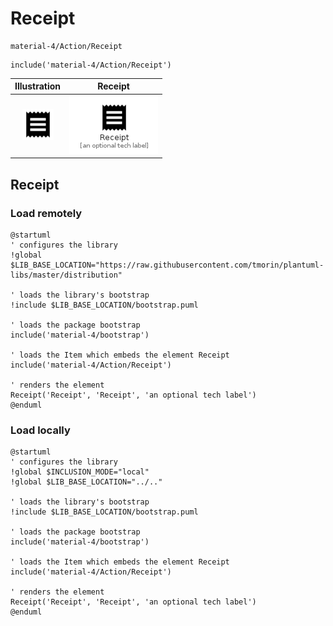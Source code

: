 # Receipt


```text
material-4/Action/Receipt
```

```text
include('material-4/Action/Receipt')
```



| Illustration | Receipt |
| :---: | :---: |
| ![illustration for Illustration](../../material-4/Action/Receipt.png) | ![illustration for Receipt](../../material-4/Action/Receipt.Local.png) |




## Receipt

### Load remotely
```plantuml
@startuml
' configures the library
!global $LIB_BASE_LOCATION="https://raw.githubusercontent.com/tmorin/plantuml-libs/master/distribution"

' loads the library's bootstrap
!include $LIB_BASE_LOCATION/bootstrap.puml

' loads the package bootstrap
include('material-4/bootstrap')

' loads the Item which embeds the element Receipt
include('material-4/Action/Receipt')

' renders the element
Receipt('Receipt', 'Receipt', 'an optional tech label')
@enduml
```

### Load locally
```plantuml
@startuml
' configures the library
!global $INCLUSION_MODE="local"
!global $LIB_BASE_LOCATION="../.."

' loads the library's bootstrap
!include $LIB_BASE_LOCATION/bootstrap.puml

' loads the package bootstrap
include('material-4/bootstrap')

' loads the Item which embeds the element Receipt
include('material-4/Action/Receipt')

' renders the element
Receipt('Receipt', 'Receipt', 'an optional tech label')
@enduml
```

